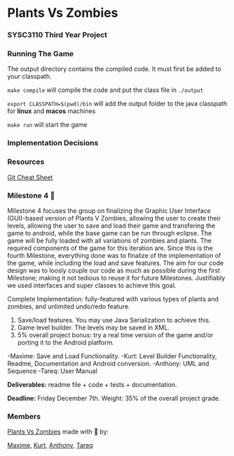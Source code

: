 # Plants Vs Zombies
### SYSC3110 Third Year Project

### Running The Game
The output directory contains the compiled code.
It must first be added to your classpath.

`make compile` will compile the code and put the class file in `./output`

`export CLASSPATH=$(pwd)/bin` will add the output folder to the java classpath for **linux** and **macos** machines

`make run` will start the game

### Implementation Decisions

### Resources
[Git Cheat Sheet](https://services.github.com/on-demand/downloads/github-git-cheat-sheet/)

### Milestone 4 :rocket:
Milestone 4 focuses the group on finalizing the Graphic User Interface (GUI)-based version of Plants V Zombies, allowing the user to create their levels, allowing the user to save and load their game and transfering the game to android, while the base game can be run through  eclipse. The game will be fully loaded with all variations of zombies and plants.  The required components of the game for this iteration are. Since this is the fourth  Milestone, everything done was to finalize of the implementation of the game, while including the load and save features. The aim for our code design was to loosly couple our code as much as possible during the first Milestone; making it not tedious to reuse it for future Milestones. Justifiably we used interfaces and super classes to achieve this goal. 

Complete Implementation: fully-featured with various types of plants and zombies, and unlimited undo/redo feature.

1. Save/load features. You may use Java Serialization to achieve this. 
2. Game level builder. The levels may be saved in XML. 
3. 5% overall project bonus: try a real time version of the game and/or porting it to the Android platform.

-Maxime: Save and Load Functionality.
-Kurt: Level Builder Functionality, Readme, Documentation and Android conversion. 
-Anthony: UML and Sequence 
-Tareq: User Manual

**Deliverables:** readme file + code + tests + documentation.

**Deadline:** Friday December 7th. Weight: 35% of the overall project grade.

### Members
[Plants Vs Zombies](https://github.com/KB-R/Snake_Squad) made with :purple_heart: by:

[Maxime](https://github.com/MaximeNdutiye), 
[Kurt](https://github.com/KB-R), 
[Anthony](https://github.com/anthonymaevskipopov), 
[Tareq](https://github.com/hanafiswag)

